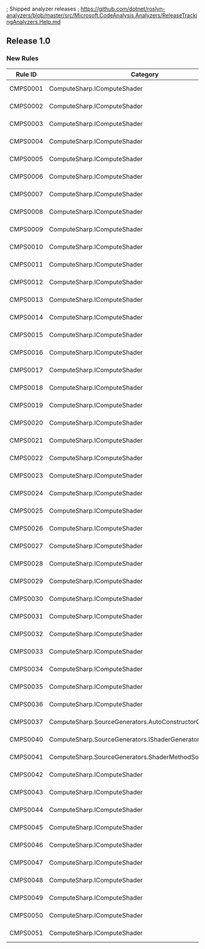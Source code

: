﻿; Shipped analyzer releases
; https://github.com/dotnet/roslyn-analyzers/blob/master/src/Microsoft.CodeAnalysis.Analyzers/ReleaseTrackingAnalyzers.Help.md

## Release 1.0

### New Rules

Rule ID | Category | Severity | Notes
--------|----------|----------|-------
CMPS0001 | ComputeSharp.IComputeShader | Error | IShaderGenerator, [Documentation](https://github.com/Sergio0694/ComputeSharp)
CMPS0002 | ComputeSharp.IComputeShader | Error | IShaderGenerator, [Documentation](https://github.com/Sergio0694/ComputeSharp)
CMPS0003 | ComputeSharp.IComputeShader | Error | IShaderGenerator, [Documentation](https://github.com/Sergio0694/ComputeSharp)
CMPS0004 | ComputeSharp.IComputeShader | Error | IShaderGenerator, [Documentation](https://github.com/Sergio0694/ComputeSharp)
CMPS0005 | ComputeSharp.IComputeShader | Error | IShaderGenerator, [Documentation](https://github.com/Sergio0694/ComputeSharp)
CMPS0006 | ComputeSharp.IComputeShader | Error | IShaderGenerator, [Documentation](https://github.com/Sergio0694/ComputeSharp)
CMPS0007 | ComputeSharp.IComputeShader | Error | IShaderGenerator, [Documentation](https://github.com/Sergio0694/ComputeSharp)
CMPS0008 | ComputeSharp.IComputeShader | Error | IShaderGenerator, [Documentation](https://github.com/Sergio0694/ComputeSharp)
CMPS0009 | ComputeSharp.IComputeShader | Error | IShaderGenerator, [Documentation](https://github.com/Sergio0694/ComputeSharp)
CMPS0010 | ComputeSharp.IComputeShader | Error | IShaderGenerator, [Documentation](https://github.com/Sergio0694/ComputeSharp)
CMPS0011 | ComputeSharp.IComputeShader | Error | IShaderGenerator, [Documentation](https://github.com/Sergio0694/ComputeSharp)
CMPS0012 | ComputeSharp.IComputeShader | Error | IShaderGenerator, [Documentation](https://github.com/Sergio0694/ComputeSharp)
CMPS0013 | ComputeSharp.IComputeShader | Error | IShaderGenerator, [Documentation](https://github.com/Sergio0694/ComputeSharp)
CMPS0014 | ComputeSharp.IComputeShader | Error | IShaderGenerator, [Documentation](https://github.com/Sergio0694/ComputeSharp)
CMPS0015 | ComputeSharp.IComputeShader | Error | IShaderGenerator, [Documentation](https://github.com/Sergio0694/ComputeSharp)
CMPS0016 | ComputeSharp.IComputeShader | Error | IShaderGenerator, [Documentation](https://github.com/Sergio0694/ComputeSharp)
CMPS0017 | ComputeSharp.IComputeShader | Error | IShaderGenerator, [Documentation](https://github.com/Sergio0694/ComputeSharp)
CMPS0018 | ComputeSharp.IComputeShader | Error | IShaderGenerator, [Documentation](https://github.com/Sergio0694/ComputeSharp)
CMPS0019 | ComputeSharp.IComputeShader | Error | IShaderGenerator, [Documentation](https://github.com/Sergio0694/ComputeSharp)
CMPS0020 | ComputeSharp.IComputeShader | Error | IShaderGenerator, [Documentation](https://github.com/Sergio0694/ComputeSharp)
CMPS0021 | ComputeSharp.IComputeShader | Error | IShaderGenerator, [Documentation](https://github.com/Sergio0694/ComputeSharp)
CMPS0022 | ComputeSharp.IComputeShader | Error | IShaderGenerator, [Documentation](https://github.com/Sergio0694/ComputeSharp)
CMPS0023 | ComputeSharp.IComputeShader | Error | IShaderGenerator, [Documentation](https://github.com/Sergio0694/ComputeSharp)
CMPS0024 | ComputeSharp.IComputeShader | Error | IShaderGenerator, [Documentation](https://github.com/Sergio0694/ComputeSharp)
CMPS0025 | ComputeSharp.IComputeShader | Error | IShaderGenerator, [Documentation](https://github.com/Sergio0694/ComputeSharp)
CMPS0026 | ComputeSharp.IComputeShader | Error | IShaderGenerator, [Documentation](https://github.com/Sergio0694/ComputeSharp)
CMPS0027 | ComputeSharp.IComputeShader | Error | IShaderGenerator, [Documentation](https://github.com/Sergio0694/ComputeSharp)
CMPS0028 | ComputeSharp.IComputeShader | Error | IShaderGenerator, [Documentation](https://github.com/Sergio0694/ComputeSharp)
CMPS0029 | ComputeSharp.IComputeShader | Error | IShaderGenerator, [Documentation](https://github.com/Sergio0694/ComputeSharp)
CMPS0030 | ComputeSharp.IComputeShader | Error | IShaderGenerator, [Documentation](https://github.com/Sergio0694/ComputeSharp)
CMPS0031 | ComputeSharp.IComputeShader | Error | IShaderGenerator, [Documentation](https://github.com/Sergio0694/ComputeSharp)
CMPS0032 | ComputeSharp.IComputeShader | Error | IShaderGenerator, [Documentation](https://github.com/Sergio0694/ComputeSharp)
CMPS0033 | ComputeSharp.IComputeShader | Error | IShaderGenerator, [Documentation](https://github.com/Sergio0694/ComputeSharp)
CMPS0034 | ComputeSharp.IComputeShader | Error | IShaderGenerator, [Documentation](https://github.com/Sergio0694/ComputeSharp)
CMPS0035 | ComputeSharp.IComputeShader | Error | IShaderGenerator, [Documentation](https://github.com/Sergio0694/ComputeSharp)
CMPS0036 | ComputeSharp.IComputeShader | Error | IShaderGenerator, [Documentation](https://github.com/Sergio0694/ComputeSharp)
CMPS0037 | ComputeSharp.SourceGenerators.AutoConstructorGenerator | Warning | AutoConstructorGenerator, [Documentation](https://github.com/Sergio0694/ComputeSharp)
CMPS0040 | ComputeSharp.SourceGenerators.IShaderGenerator | Warning | IShaderGenerator, [Documentation](https://github.com/Sergio0694/ComputeSharp)
CMPS0041 | ComputeSharp.SourceGenerators.ShaderMethodSourceGenerator | Warning | ShaderMethodSourceGenerator, [Documentation](https://github.com/Sergio0694/ComputeSharp)
CMPS0042 | ComputeSharp.IComputeShader | Error | IShaderGenerator, [Documentation](https://github.com/Sergio0694/ComputeSharp)
CMPS0043 | ComputeSharp.IComputeShader | Error | IShaderGenerator, [Documentation](https://github.com/Sergio0694/ComputeSharp)
CMPS0044 | ComputeSharp.IComputeShader | Error | IShaderGenerator, [Documentation](https://github.com/Sergio0694/ComputeSharp)
CMPS0045 | ComputeSharp.IComputeShader | Error | IShaderGenerator, [Documentation](https://github.com/Sergio0694/ComputeSharp)
CMPS0046 | ComputeSharp.IComputeShader | Error | IShaderGenerator, [Documentation](https://github.com/Sergio0694/ComputeSharp)
CMPS0047 | ComputeSharp.IComputeShader | Error | IShaderGenerator, [Documentation](https://github.com/Sergio0694/ComputeSharp)
CMPS0048 | ComputeSharp.IComputeShader | Error | IShaderGenerator, [Documentation](https://github.com/Sergio0694/ComputeSharp)
CMPS0049 | ComputeSharp.IComputeShader | Error | IShaderGenerator, [Documentation](https://github.com/Sergio0694/ComputeSharp)
CMPS0050 | ComputeSharp.IComputeShader | Error | IShaderGenerator, [Documentation](https://github.com/Sergio0694/ComputeSharp)
CMPS0051 | ComputeSharp.IComputeShader | Error | IShaderGenerator, [Documentation](https://github.com/Sergio0694/ComputeSharp)

